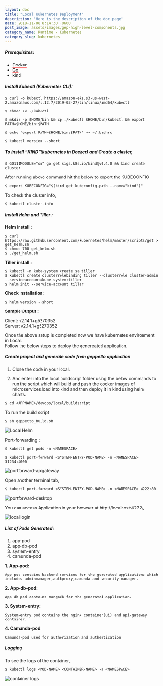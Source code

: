 ```yaml
---
layout: doc
title: "Local Kubernetes Deployment"
description: "Here is the description of the doc page"
date: 2018-11-08 8:14:30 +0600
post_image: assets/images/gep-high-level-components.jpg
category_name: Runtime - Kubernetes
category_slug: kubernetes
---
```


<h5 class="heading-4">Prerequisites: 
</h5>  

<ul class="unorder-list">
    <li><a href="https://www.digitalocean.com/community/tutorials/how-to-install-and-use-docker-on-ubuntu-18-04"  style="text-decoration: none; border-bottom: 1px solid #ff0000; color: #000000;" target="_blank">Docker</a></li>
    <li><a href="https://www.digitalocean.com/community/tutorials/how-to-install-go-on-ubuntu-18-04"  style="text-decoration: none; border-bottom: 1px solid #ff0000; color: #000000;" target="_blank">Go</a></li>
    <li><a href="https://github.com/kubernetes-sigs/kind"  style="text-decoration: none; border-bottom: 1px solid #ff0000; color: #000000;" target="_blank">kind</a></li>
</ul>

<h5 class="heading-4">Install Kubectl (Kubernetes CLI): 
</h5>

```$ curl -o kubectl https://amazon-eks.s3-us-west-2.amazonaws.com/1.12.7/2019-03-27/bin/linux/amd64/kubectl```

```$ chmod +x ./kubectl```

```$ mkdir -p $HOME/bin && cp ./kubectl $HOME/bin/kubectl && export PATH=$HOME/bin:$PATH```

```$ echo 'export PATH=$HOME/bin:$PATH' >> ~/.bashrc```

```$ kubectl version --short```

<h5 class="heading-4">To install “KIND”(kubernetes in Docker) and Create a cluster,</h5>

```$ GO111MODULE="on" go get sigs.k8s.io/kind@v0.4.0 && kind create cluster```

After running above command hit the below to export the KUBECONFIG

```$ export KUBECONFIG="$(kind get kubeconfig-path --name="kind")"```

To check the cluster info,

```$ kubectl cluster-info```


<h5 class="heading-4">Install Helm and Tiller :</h5>

<b>Helm install :</b><br>

```$ curl https://raw.githubusercontent.com/kubernetes/helm/master/scripts/get > get_helm.sh``` <br>
```$ chmod 700 get_helm.sh```<br>
```$ ./get_helm.sh```<br>

<b>Tiller install :</b><br>

```$ kubectl -n kube-system create sa tiller```<br>
```$ kubectl create clusterrolebinding tiller --clusterrole cluster-admin --serviceaccount=kube-system:tiller```<br>
```$ helm init --service-account tiller```<br>


<b>Check installation:</b><br>

```$ helm version --short```

<b>Sample Output :</b><br>

  Client: v2.14.1+g5270352<br>
  Server: v2.14.1+g5270352<br>

Once the above setup is completed now we have kubernetes environment in Local.<br>
Follow the below steps to deploy the genereated application.

<h5 class="heading-4">Create project and generate code from geppetto application</h5>

1. Clone the code in your local.

2. And enter into the local buildscript folder using the below commands to run the script which will build and push the docker images of microservices,load into kind and then deploy it in kind using helm charts.

```$ cd <APPNAME>/devops/local/buildscript```

To run the build script

```$ sh geppetto_build.sh```

![Local Helm](/assets/images/deployment/local-helm.png)

Port-forwarding :

```$ kubectl get pods -n <NAMESPACE>```

```$ kubectl port-forward <SYSTEM-ENTRY-POD-NAME> -n <NAMESPACE> 31234:4000```

![portforward-apigateway](/assets/images/deployment/apigateway-portforward.png)

Open another terminal tab,

```$ kubectl port-forward <SYSTEM-ENTRY-POD-NAME> -n <NAMESPACE> 4222:80```

![portforward-desktop](/assets/images/deployment/desktop-portforward.png)

You can access Application in your browser at http://localhost:4222/,

![local login](/assets/images/deployment/local-login.png)


<h5 class="heading-4">List of Pods Generated:</h5>

1. app-pod<br>
2. app-db-pod<br>
3. system-entry<br>
4. camunda-pod<br>

<b>1. App-pod:</b>

    App-pod contains backend services for the generated applications which includes adminmanager,authproxy,camunda and security manager.

<b>2. App-db-pod:</b>
 
    App-db-pod contains mongodb for the generated application.

<b>3. System-entry:</b>

    System-entry pod contains the nginx container(ui) and api-gateway container.

<b>4. Camunda-pod:</b>

    Camunda-pod used for authorization and authentication.

<h5 class="heading-4">Logging</h5>

To see the logs of the container,

```$ kubectl logs <POD-NAME> <CONTAINER-NAME> -n <NAMESPACE>```

![container logs](/assets/images/deployment/container-logs.png)

    

    

     







    
      
   
    








